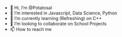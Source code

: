 - 👋 Hi, I’m @Potatosal
- 👀 I’m interested in Javascript, Data Science, Python
- 🌱 I’m currently learning (Refreshing) on C++
- 💞️ I’m looking to collaborate on School Projects
- 📫 How to reach me

<!---
Potatosal/Potatosal is a ✨ special ✨ repository because its `README.md` (this file) appears on your GitHub profile.
You can click the Preview link to take a look at your changes.
--->
